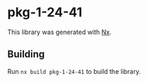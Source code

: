 # pkg-1-24-41

This library was generated with [Nx](https://nx.dev).

## Building

Run `nx build pkg-1-24-41` to build the library.
